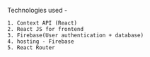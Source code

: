 Technologies used - 

    1. Context API (React)
    2. React JS for frontend
    3. Firebase(User authentication + database)
    4. hosting - Firebase
    5. React Router